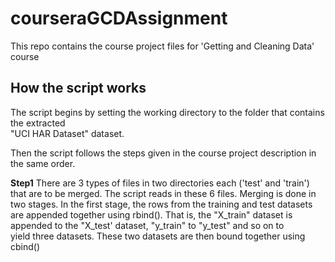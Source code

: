courseraGCDAssignment
=====================

This repo contains the course project files for 'Getting and Cleaning Data' course

How the script works
---------------------

The script begins by setting the working directory to the folder that contains the extracted  
"UCI HAR Dataset" dataset.

Then the script follows the steps given in the course project description in the same order.

**Step1**
There are 3 types of files in two directories each  ('test' and 'train') that are to be merged.
The script reads in these 6 files. Merging is done in two stages.
In the first stage, the rows from the training and test datasets are appended together using rbind().
That is, the "X\_train" dataset is appended to the "X\_test' dataset, "y\_train" to "y\_test" and so on to  
yield three datasets. These two datasets are then bound together using cbind()


